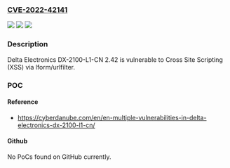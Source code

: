 ### [CVE-2022-42141](https://cve.mitre.org/cgi-bin/cvename.cgi?name=CVE-2022-42141)
![](https://img.shields.io/static/v1?label=Product&message=n%2Fa&color=blue)
![](https://img.shields.io/static/v1?label=Version&message=n%2Fa&color=blue)
![](https://img.shields.io/static/v1?label=Vulnerability&message=n%2Fa&color=brighgreen)

### Description

Delta Electronics DX-2100-L1-CN 2.42 is vulnerable to Cross Site Scripting (XSS) via lform/urlfilter.

### POC

#### Reference
- https://cyberdanube.com/en/en-multiple-vulnerabilities-in-delta-electronics-dx-2100-l1-cn/

#### Github
No PoCs found on GitHub currently.

